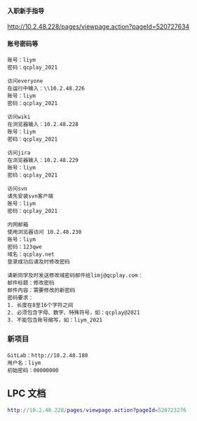 

#### 入职新手指导

http://10.2.48.228/pages/viewpage.action?pageId=520727634





#### 账号密码等

```
账号：liym
密码：qcplay_2021
 
访问everyone
在运行中输入：\\10.2.48.226
账号：liym
密码：qcplay_2021
 
访问wiki
在浏览器输入：10.2.48.228
账号：liym
密码：qcplay_2021
 
访问jira
在浏览器输入：10.2.48.229
账号：liym
密码：qcplay_2021
 
访问svn
请先安装svn客户端
账号：liym
密码：qcplay_2021
 
内网邮箱
使用浏览器访问 10.2.48.230
账号：liym
密码：123qwe
域名：qcplay.net
登录成功后请及时修改密码
 
请新同学及时发送修改域密码邮件给limj@qcplay.com：
邮件标题：修改密码
邮件内容：需要修改的新密码
密码要求：
1. 长度在8至16个字符之间
2. 必须包含字母、数字、特殊符号，如：qcplay@2021
3. 不能包含账号缩写，如：liym_2021
```



### 新项目

```
GitLab：http://10.2.48.180
用户名：liym
初始密码：00000000
```



## LPC 文档

```lua
http://10.2.48.228/pages/viewpage.action?pageId=520723276
```


